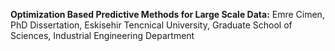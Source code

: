 **Optimization Based Predictive Methods for Large Scale Data:**
Emre Cimen, PhD Dissertation, Eskisehir Tencnical University, Graduate School of Sciences, Industrial Engineering Department
